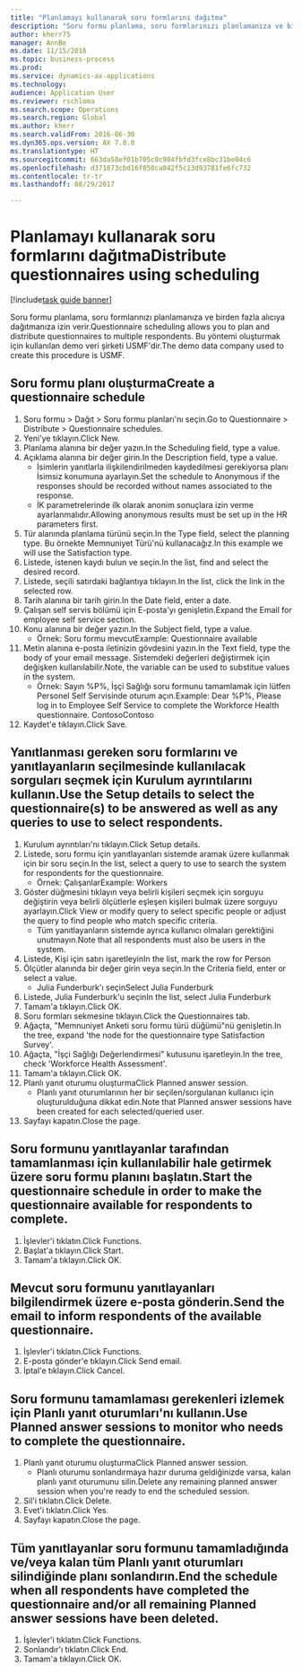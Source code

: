 ```yaml
--- 
title: "Planlamayı kullanarak soru formlarını dağıtma"
description: "Soru formu planlama, soru formlarınızı planlamanıza ve birden fazla alıcıya dağıtmanıza izin verir."
author: kherr75
manager: AnnBe
ms.date: 11/15/2016
ms.topic: business-process
ms.prod: 
ms.service: dynamics-ax-applications
ms.technology: 
audience: Application User
ms.reviewer: rschloma
ms.search.scope: Operations
ms.search.region: Global
ms.author: kherr
ms.search.validFrom: 2016-06-30
ms.dyn365.ops.version: AX 7.0.0
ms.translationtype: HT
ms.sourcegitcommit: 663da58ef01b705c0c984fbfd3fce8bc31be04c6
ms.openlocfilehash: d371873cbd16f050ca042f5c13d93781fe6fc732
ms.contentlocale: tr-tr
ms.lasthandoff: 08/29/2017

---
```

# <a name="distribute-questionnaires-using-scheduling"></a><span data-ttu-id="e7abd-103">Planlamayı kullanarak soru formlarını dağıtma</span><span class="sxs-lookup"><span data-stu-id="e7abd-103">Distribute questionnaires using scheduling</span></span>

[!include[task guide banner](../../includes/task-guide-banner.md)]

<span data-ttu-id="e7abd-104">Soru formu planlama, soru formlarınızı planlamanıza ve birden fazla alıcıya dağıtmanıza izin verir.</span><span class="sxs-lookup"><span data-stu-id="e7abd-104">Questionnaire scheduling allows you to plan and distribute questionnaires to multiple respondents.</span></span> <span data-ttu-id="e7abd-105">Bu yöntemi oluşturmak için kullanılan demo veri şirketi USMF'dir.</span><span class="sxs-lookup"><span data-stu-id="e7abd-105">The demo data company used to create this procedure is USMF.</span></span>


## <a name="create-a-questionnaire-schedule"></a><span data-ttu-id="e7abd-106">Soru formu planı oluşturma</span><span class="sxs-lookup"><span data-stu-id="e7abd-106">Create a questionnaire schedule</span></span>
1. <span data-ttu-id="e7abd-107">Soru formu > Dağıt > Soru formu planları'nı seçin.</span><span class="sxs-lookup"><span data-stu-id="e7abd-107">Go to Questionnaire > Distribute > Questionnaire schedules.</span></span>
2. <span data-ttu-id="e7abd-108">Yeni'ye tıklayın.</span><span class="sxs-lookup"><span data-stu-id="e7abd-108">Click New.</span></span>
3. <span data-ttu-id="e7abd-109">Planlama alanına bir değer yazın.</span><span class="sxs-lookup"><span data-stu-id="e7abd-109">In the Scheduling field, type a value.</span></span>
4. <span data-ttu-id="e7abd-110">Açıklama alanına bir değer girin.</span><span class="sxs-lookup"><span data-stu-id="e7abd-110">In the Description field, type a value.</span></span>
    * <span data-ttu-id="e7abd-111">İsimlerin yanıtlarla ilişkilendirilmeden kaydedilmesi gerekiyorsa planı İsimsiz konumuna ayarlayın.</span><span class="sxs-lookup"><span data-stu-id="e7abd-111">Set the schedule to Anonymous if the responses should be recorded without names associated to the response.</span></span>  
    * <span data-ttu-id="e7abd-112">İK parametrelerinde ilk olarak anonim sonuçlara izin verme ayarlanmalıdır.</span><span class="sxs-lookup"><span data-stu-id="e7abd-112">Allowing anonymous results must be set up in the HR parameters first.</span></span>  
5. <span data-ttu-id="e7abd-113">Tür alanında planlama türünü seçin.</span><span class="sxs-lookup"><span data-stu-id="e7abd-113">In the Type field, select the planning type.</span></span>  <span data-ttu-id="e7abd-114">Bu örnekte Memnuniyet Türü'nü kullanacağız.</span><span class="sxs-lookup"><span data-stu-id="e7abd-114">In this example we will use the Satisfaction type.</span></span>
6. <span data-ttu-id="e7abd-115">Listede, istenen kaydı bulun ve seçin.</span><span class="sxs-lookup"><span data-stu-id="e7abd-115">In the list, find and select the desired record.</span></span>
7. <span data-ttu-id="e7abd-116">Listede, seçili satırdaki bağlantıya tıklayın.</span><span class="sxs-lookup"><span data-stu-id="e7abd-116">In the list, click the link in the selected row.</span></span>
8. <span data-ttu-id="e7abd-117">Tarih alanına bir tarih girin.</span><span class="sxs-lookup"><span data-stu-id="e7abd-117">In the Date field, enter a date.</span></span>
9. <span data-ttu-id="e7abd-118">Çalışan self servis bölümü için E-posta'yı genişletin.</span><span class="sxs-lookup"><span data-stu-id="e7abd-118">Expand the Email for employee self service section.</span></span>
10. <span data-ttu-id="e7abd-119">Konu alanına bir değer yazın.</span><span class="sxs-lookup"><span data-stu-id="e7abd-119">In the Subject field, type a value.</span></span>
    * <span data-ttu-id="e7abd-120">Örnek: Soru formu mevcut</span><span class="sxs-lookup"><span data-stu-id="e7abd-120">Example: Questionnaire available</span></span>  
11. <span data-ttu-id="e7abd-121">Metin alanına e-posta iletinizin gövdesini yazın.</span><span class="sxs-lookup"><span data-stu-id="e7abd-121">In the Text field, type the body of your email message.</span></span> <span data-ttu-id="e7abd-122">Sistemdeki değerleri değiştirmek için değişken kullanılabilir.</span><span class="sxs-lookup"><span data-stu-id="e7abd-122">Note, the variable can be used to substitue values in the system.</span></span>
    * <span data-ttu-id="e7abd-123">Örnek:   Sayın %P%,  İşçi Sağlığı soru formunu tamamlamak için lütfen Personel Self Servisinde oturum açın.</span><span class="sxs-lookup"><span data-stu-id="e7abd-123">Example:   Dear %P%,  Please log in to Employee Self Service to complete the Workforce Health questionnaire.</span></span>  <span data-ttu-id="e7abd-124">Contoso</span><span class="sxs-lookup"><span data-stu-id="e7abd-124">Contoso</span></span>  
12. <span data-ttu-id="e7abd-125">Kaydet'e tıklayın.</span><span class="sxs-lookup"><span data-stu-id="e7abd-125">Click Save.</span></span>

## <a name="use-the-setup-details-to-select-the-questionnaires-to-be-answered-as-well-as-any-queries-to-use-to-select-respondents"></a><span data-ttu-id="e7abd-126">Yanıtlanması gereken soru formlarını ve yanıtlayanların seçilmesinde kullanılacak sorguları seçmek için Kurulum ayrıntılarını kullanın.</span><span class="sxs-lookup"><span data-stu-id="e7abd-126">Use the Setup details to select the questionnaire(s) to be answered as well as any queries to use to select respondents.</span></span>
1. <span data-ttu-id="e7abd-127">Kurulum ayrıntıları'nı tıklayın.</span><span class="sxs-lookup"><span data-stu-id="e7abd-127">Click Setup details.</span></span>
2. <span data-ttu-id="e7abd-128">Listede, soru formu için yanıtlayanları sistemde aramak üzere kullanmak için bir soru seçin.</span><span class="sxs-lookup"><span data-stu-id="e7abd-128">In the list, select a query to use to search the system for respondents for the questionnaire.</span></span>
    * <span data-ttu-id="e7abd-129">Örnek: Çalışanlar</span><span class="sxs-lookup"><span data-stu-id="e7abd-129">Example: Workers</span></span>  
3. <span data-ttu-id="e7abd-130">Göster düğmesini tıklayın veya belirli kişileri seçmek için sorguyu değiştirin veya belirli ölçütlerle eşleşen kişileri bulmak üzere sorguyu ayarlayın.</span><span class="sxs-lookup"><span data-stu-id="e7abd-130">Click View or modify query to select specific people or adjust the query to find people who match specific criteria.</span></span>
    * <span data-ttu-id="e7abd-131">Tüm yanıtlayanların sistemde ayrıca kullanıcı olmaları gerektiğini unutmayın.</span><span class="sxs-lookup"><span data-stu-id="e7abd-131">Note that all respondents must also be users in the system.</span></span>  
4. <span data-ttu-id="e7abd-132">Listede, Kişi için satırı işaretleyin</span><span class="sxs-lookup"><span data-stu-id="e7abd-132">In the list, mark the row for Person</span></span>
5. <span data-ttu-id="e7abd-133">Ölçütler alanında bir değer girin veya seçin.</span><span class="sxs-lookup"><span data-stu-id="e7abd-133">In the Criteria field, enter or select a value.</span></span>
    * <span data-ttu-id="e7abd-134">Julia Funderburk'ı seçin</span><span class="sxs-lookup"><span data-stu-id="e7abd-134">Select Julia Funderburk</span></span>  
6. <span data-ttu-id="e7abd-135">Listede, Julia Funderburk'u seçin</span><span class="sxs-lookup"><span data-stu-id="e7abd-135">In the list, select Julia Funderburk</span></span>
7. <span data-ttu-id="e7abd-136">Tamam'a tıklayın.</span><span class="sxs-lookup"><span data-stu-id="e7abd-136">Click OK.</span></span>
8. <span data-ttu-id="e7abd-137">Soru formları sekmesine tıklayın.</span><span class="sxs-lookup"><span data-stu-id="e7abd-137">Click the Questionnaires tab.</span></span>
9. <span data-ttu-id="e7abd-138">Ağaçta, "Memnuniyet Anketi soru formu türü düğümü"nü genişletin.</span><span class="sxs-lookup"><span data-stu-id="e7abd-138">In the tree, expand 'the node for the questionnaire type Satisfaction Survey'.</span></span>
10. <span data-ttu-id="e7abd-139">Ağaçta, "İşçi Sağlığı Değerlendirmesi" kutusunu işaretleyin.</span><span class="sxs-lookup"><span data-stu-id="e7abd-139">In the tree, check 'Workforce Health Assessment'.</span></span>
11. <span data-ttu-id="e7abd-140">Tamam'a tıklayın.</span><span class="sxs-lookup"><span data-stu-id="e7abd-140">Click OK.</span></span>
12. <span data-ttu-id="e7abd-141">Planlı yanıt oturumu oluşturma</span><span class="sxs-lookup"><span data-stu-id="e7abd-141">Click Planned answer session.</span></span>
    * <span data-ttu-id="e7abd-142">Planlı yanıt oturumlarının her bir seçilen/sorgulanan kullanıcı için oluşturulduğuna dikkat edin.</span><span class="sxs-lookup"><span data-stu-id="e7abd-142">Note that Planned answer sessions have been created for each selected/queried user.</span></span>  
13. <span data-ttu-id="e7abd-143">Sayfayı kapatın.</span><span class="sxs-lookup"><span data-stu-id="e7abd-143">Close the page.</span></span>

## <a name="start-the-questionnaire-schedule-in-order-to-make-the-questionnaire-available-for-respondents-to-complete"></a><span data-ttu-id="e7abd-144">Soru formunu yanıtlayanlar tarafından tamamlanması için kullanılabilir hale getirmek üzere soru formu planını başlatın.</span><span class="sxs-lookup"><span data-stu-id="e7abd-144">Start the questionnaire schedule in order to make the questionnaire available for respondents to complete.</span></span>
1. <span data-ttu-id="e7abd-145">İşlevler'i tıklatın.</span><span class="sxs-lookup"><span data-stu-id="e7abd-145">Click Functions.</span></span>
2. <span data-ttu-id="e7abd-146">Başlat'a tıklayın.</span><span class="sxs-lookup"><span data-stu-id="e7abd-146">Click Start.</span></span>
3. <span data-ttu-id="e7abd-147">Tamam'a tıklayın.</span><span class="sxs-lookup"><span data-stu-id="e7abd-147">Click OK.</span></span>

## <a name="send-the-email-to-inform-respondents-of-the-available-questionnaire"></a><span data-ttu-id="e7abd-148">Mevcut soru formunu yanıtlayanları bilgilendirmek üzere e-posta gönderin.</span><span class="sxs-lookup"><span data-stu-id="e7abd-148">Send the email to inform respondents of the available questionnaire.</span></span>
1. <span data-ttu-id="e7abd-149">İşlevler'i tıklatın.</span><span class="sxs-lookup"><span data-stu-id="e7abd-149">Click Functions.</span></span>
2. <span data-ttu-id="e7abd-150">E-posta gönder'e tıklayın.</span><span class="sxs-lookup"><span data-stu-id="e7abd-150">Click Send email.</span></span>
3. <span data-ttu-id="e7abd-151">İptal'e tıklayın.</span><span class="sxs-lookup"><span data-stu-id="e7abd-151">Click Cancel.</span></span>

## <a name="use-planned-answer-sessions-to-monitor-who-needs-to-complete-the-questionnaire"></a><span data-ttu-id="e7abd-152">Soru formunu tamamlaması gerekenleri izlemek için Planlı yanıt oturumları'nı kullanın.</span><span class="sxs-lookup"><span data-stu-id="e7abd-152">Use Planned answer sessions to monitor who needs to complete the questionnaire.</span></span>
1. <span data-ttu-id="e7abd-153">Planlı yanıt oturumu oluşturma</span><span class="sxs-lookup"><span data-stu-id="e7abd-153">Click Planned answer session.</span></span>
    * <span data-ttu-id="e7abd-154">Planlı oturumu sonlandırmaya hazır duruma geldiğinizde varsa, kalan planlı yanıt oturumunu silin.</span><span class="sxs-lookup"><span data-stu-id="e7abd-154">Delete any remaining planned answer session when you're ready to end the scheduled session.</span></span>  
2. <span data-ttu-id="e7abd-155">Sil'i tıklatın.</span><span class="sxs-lookup"><span data-stu-id="e7abd-155">Click Delete.</span></span>
3. <span data-ttu-id="e7abd-156">Evet'i tıklatın.</span><span class="sxs-lookup"><span data-stu-id="e7abd-156">Click Yes.</span></span>
4. <span data-ttu-id="e7abd-157">Sayfayı kapatın.</span><span class="sxs-lookup"><span data-stu-id="e7abd-157">Close the page.</span></span>

## <a name="end-the-schedule-when-all-respondents-have-completed-the-questionnaire-andor-all-remaining-planned-answer-sessions-have-been-deleted"></a><span data-ttu-id="e7abd-158">Tüm yanıtlayanlar soru formunu tamamladığında ve/veya kalan tüm Planlı yanıt oturumları silindiğinde planı sonlandırın.</span><span class="sxs-lookup"><span data-stu-id="e7abd-158">End the schedule when all respondents have completed the questionnaire and/or all remaining Planned answer sessions have been deleted.</span></span>
1. <span data-ttu-id="e7abd-159">İşlevler'i tıklatın.</span><span class="sxs-lookup"><span data-stu-id="e7abd-159">Click Functions.</span></span>
2. <span data-ttu-id="e7abd-160">Sonlandır'ı tıklatın.</span><span class="sxs-lookup"><span data-stu-id="e7abd-160">Click End.</span></span>
3. <span data-ttu-id="e7abd-161">Tamam'a tıklayın.</span><span class="sxs-lookup"><span data-stu-id="e7abd-161">Click OK.</span></span>


